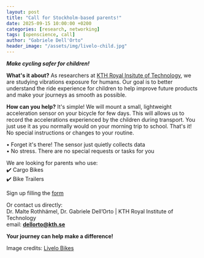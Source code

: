 ```yaml
---
layout: post
title: "Call for Stockholm-based parents!"
date: 2025-09-15 10:00:00 +0200
categories: [research, networking]
tags: [openscience, call]
author: "Gabriele Dell'Orto"
header_image: "/assets/img/livelo-child.jpg"
---
```


***Make cycling safer for children!***

**What's it about?**
As researchers at [KTH Royal Insitute of Technology](https://www.kth.se/), we are studying vibrations exposure for humans. Our goal is to better understand the ride experience for children to help improve future products and make your journeys as smooth as possible.

**How can you help?**
It's simple! We will mount a small, lightweight acceleration sensor on your bicycle for few days. This will allows us to record the accelerations experienced by the children during transport. You just use it as you normally would on your morning trip to school. That's it! No special instructions or changes to your routine.

• Forget it's there! The sensor just quietly collects data\
• No stress. There are no special requests or tasks for you

We are looking for parents who use:\
✔️ Cargo Bikes\
✔️ Bike Trailers

Sign up filling the [form]()

Or contact us directly:\
Dr. Malte Rothhämel, Dr. Gabriele Dell’Orto | KTH Royal Institute of Technology\
email: **dellorto@kth.se**

**Your journey can help make a difference!**

Image credits: [Livelo Bikes](https://livelo.com/)